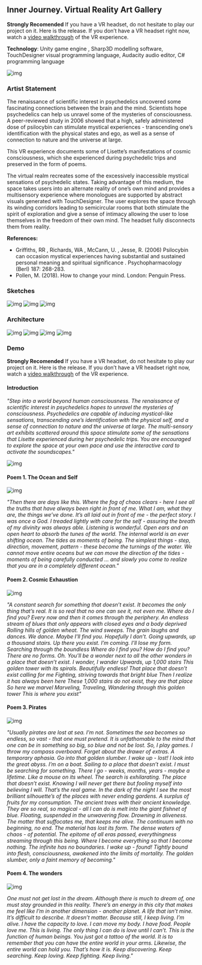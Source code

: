 ## Inner Journey. Virtual Reality Art Gallery

**Strongly Recomended** If you have a VR headset, do not hesitate to play our project on it. Here is the release. If you don’t have a VR headset right now, watch a [video walkthrough]((https://drive.google.com/file/d/1ZIIJMNe-zOzGVMTNShJ06H054frvUH9d/view?usp=share_link)) of the VR experience.

**Technology**: Unity game engine , Sharp3D modelling software, TouchDesigner visual programming language, Audacity audio editor, C# programming language

![img](https://github.com/martapienkosz/InnerJourney/blob/main/documentation/bg.png)

### Artist Statement

The renaissance of scientific interest in psychedelics uncovered some fascinating connections between the brain and the mind. Scientists hope psychedelics can help us unravel some of the mysteries of consciousness. A peer-reviewed study in 2006 showed that a high, safely administered dose of psilocybin can stimulate mystical experiences - transcending one’s identification with the physical states and ego, as well as a sense of connection to nature and the universe at large.

This VR experience documents some of Lisette’s manifestations of cosmic consciousness, which she experienced during psychedelic trips and preserved in the form of poems.

The virtual realm recreates some of the excessively inaccessible mystical sensations of psychedelic states. Taking advantage of this medium, the space takes users into an alternate reality of one’s own mind and provides a multisensory experience where monologues are supported by abstract visuals generated with TouchDesigner. The user explores the space through its winding corridors leading to semicircular rooms that both stimulate the spirit of exploration and give a sense of intimacy allowing the user to lose themselves in the freedom of their own mind. The headset fully disconnects them from reality.

**References:**
- Griffiths, RR , Richards, WA , McCann, U. , Jesse, R. (2006) Psilocybin can occasion mystical experiences having substantial and sustained personal meaning and spiritual significance . Psychopharmacology (Berl) 187: 268-283.
- Pollen, M. (2018). How to change your mind. London: Penguin Press.



### Sketches

![img](https://github.com/martapienkosz/InnerJourney/blob/main/documentation/sketch1.png)
![img](https://github.com/martapienkosz/InnerJourney/blob/main/documentation/sketch2.png)
![img](https://github.com/martapienkosz/InnerJourney/blob/main/documentation/sketch3.png)



### Architecture

![img](https://github.com/martapienkosz/InnerJourney/blob/main/documentation/galleryspace.png)
![img](https://github.com/martapienkosz/InnerJourney/blob/main/documentation/gallerySpace1.png)
![img](https://github.com/martapienkosz/InnerJourney/blob/main/documentation/gallerySpace2.png)
![img](https://github.com/martapienkosz/InnerJourney/blob/main/documentation/gallerySpace3.png)



### Demo
**Strongly Recomended** If you have a VR headset, do not hesitate to play our project on it. Here is the release. If you don’t have a VR headset right now, watch a [video walkthrough]((https://drive.google.com/file/d/1ZIIJMNe-zOzGVMTNShJ06H054frvUH9d/view?usp=share_link)) of the VR experience.

#### Introduction

*"Step into a world beyond human consciousness. The renaissance of scientific interest in psychedelics hopes to unravel the mysteries of consciousness. Psychedelics are capable of inducing mystical-like sensations, transcending one’s identification with the physical self, and a sense of connection to nature and the universe at large.
The multi-sensory art exhibits scattered around this space stimulate some of the sensations that Lisette experienced during her psychedelic trips. You are encouraged to explore the space at your own pace and use the interactive card to activate the soundscapes."*

![img](https://github.com/martapienkosz/InnerJourney/blob/main/documentation/ui.png)


#### Poem 1. The Ocean and Self

![img](https://github.com/martapienkosz/InnerJourney/blob/main/documentation/ocean.3.png)

*"Then there are days like this. Where the fog of chaos clears - here I see all the truths that have always been right in front of me. What I am, what they are, the things we’ve done. It’s all laid out in front of me - the perfect story. I was once a God. I treaded lightly with care for the self - assuring the breath of my divinity was always able.
Listening is wonderful. Open ears and an open heart to absorb the tunes of the world.
The internal world is an ever shifting ocean. The tides as moments of being. The simplest things - step, direction, movement, pattern - these become the turnings of the water. We cannot move entire oceans but we can move the direction of the tides - moments of being carefully conducted … and slowly you come to realize that you are in a completely different ocean."*


#### Poem 2. Cosmic Exhaustion

![img](https://github.com/martapienkosz/InnerJourney/blob/main/documentation/spiral.3.png)

*"A constant search for something that doesn’t exist. It becomes the only thing that’s real. It is so real that no one can see it, not even me.
Where do I find you?
Every now and then it comes through the periphery.
An endless stream of blues that only appears with closed eyes and a body deprived
Rolling hills of golden wheat. The wind sweeps. The grain laughs and dances. We dance.
Maybe I'll find you. Hopefully I don’t.
Going upwards, up a thousand stairs. Up there you exist. I’m coming. I’ll lose my form.
Searching through the boundless
Where do I find you?
How do I find you? There are no forms.
Oh.
You'll be a wonder next to all the other wonders in a place that doesn’t exist.
I wonder, I wander
Upwards, up 1,000 stairs
This golden tower with its spirals.
Beautifully endless!
That place that doesn’t exist calling for me
Fighting, striving towards that bright blue
Then I realize it has always been here
These 1,000 stairs do not exist, they are that place
So here we marvel
Marveling, Traveling, Wandering through this golden tower
This is where you exist"*


#### Poem 3. Pirates

![img](https://github.com/martapienkosz/InnerJourney/blob/main/documentation/pirates.3.png)

*"Usually pirates are lost at sea. I’m not.
Sometimes the sea becomes so endless, so vast - that one must pretend. It is unfathomable to the mind that one can be in something so big, so blue and not be lost.
So, I play games. I throw my compass overboard. Forget about the drawer of extras. A temporary aphasia. Go into that golden slumber.
I wake up - lost! I look into the great abyss. I’m on a boat. Sailing to a place that doesn’t exist. I must be searching for something. There I go - weeks, months, years - maybe a lifetime. Like a mouse on its wheel. The search is exhilarating. The place that doesn’t exist. Knowing I will never get there but fooling myself into believing I will. That’s the real game.
In the dark of the night I see the most brilliant silhouette’s of the places with never ending gardens. A surplus of fruits for my consumption. The ancient trees with their ancient knowledge.
They are so real, so magical - all I can do is melt into the giant fishnet of blue. Floating, suspended in the unwavering flow. Drowning in aliveness. The matter that suffocates me, that keeps me alive. The continuum with no beginning, no end.
The material has lost its form. The dense waters of chaos - of potential. The epitome of all eras passed, everythingness streaming through this being. Where I become everything so that I become nothing. The infinite has no boundaries.
I wake up - found!
Tightly bound into flesh, consciousness, awakened into the limits of mortality.
The golden slumber, only a faint memory of becoming."*


#### Poem 4. The wonders

![img](https://github.com/martapienkosz/InnerJourney/blob/main/documentation/newyork.3.png)

*One must not get lost in the dream. Although there is much to dream of, one must stay grounded in this reality. There’s an energy in this city that makes me feel like I’m in another dimension - another planet. A life that isn’t mine. It’s difficult to describe. It doesn’t matter. Because still, I keep living. I’m alive. I have the capacity to love. I can move my body. I have food. People love me. This is living. The only thing I can do is love until I can’t. This is the function of human beings. You just got a tattoo of the world. It is to remember that you can have the entire world in your arms. Likewise, the entire world can hold you. That’s how it is. Keep discovering. Keep searching. Keep loving. Keep fighting. Keep living."*
